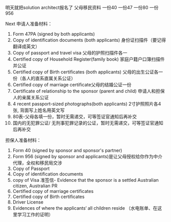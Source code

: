 明天就把solution architect报名了
父母移民资料
一份40
一份47
一份80
一份956


Next
申请人准备材料：
1.   Form 47PA (signed by both applicants)
2.   Copy of identification documents (both applicants) 身份证扫描件（要记得翻译成英文）
3.   Copy of passport and travel visa 父母的护照扫描件各一
4.   Certified copy of Household Register(family book) 家庭户籍户口簿扫描件并公证
5.   Certified copy of Birth certificates (both applicants) 父母的出生公证各一份（各人的直系直属关系公证）
6.   Certified copy of marriage certificate父母的结婚公证一份
7.   Certificate of relationship to the sponsor (parent and child) 申请人和担保人的亲属关系公证
8.   4 recent passport-sized photographs(both applicants) 2寸护照照片各4张, 背面写上姓名用英文写
9.   80表-父母各填一份，暂时无需递交，可等签证官通知后再补交
10. 国内的无犯罪公证/ 无刑事犯罪记录的公证，暂时无需递交，可等签证官通知后再补交

担保人准备材料：
1.   Form 40 (signed by sponsor and sponsor's partner)
2.   Form 956 (signed by sponsor and applicants)是让父母授权给你作为中介代理，全权和移民局交涉
3.   Copy of Passport
4.   Copy of identification documents
5.   copy of Visa 准签信- Evidence that the sponsor is a settled Australian citizen, Australian PR
6.   Certified copy of marriage certificates
7.   Certified copy of Birth certificates
8.   Driver License
9.   Evidences of where the applicants‘ all children reside （水电账单、在这里学习工作的证明）